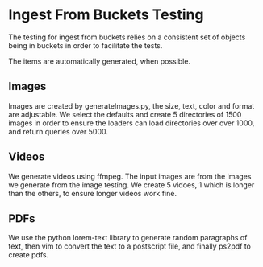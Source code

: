 # Ingest From Buckets Testing

The testing for ingest from buckets relies on a consistent set of objects being
in buckets in order to facilitate the tests.

The items are automatically generated, when possible.

## Images
Images are created by generateImages.py, the size, text, color and format are
adjustable. We select the defaults and create 5 directories of 1500 images in
order to ensure the loaders can load directories over over 1000, and return
queries over 5000.

## Videos
We generate videos using ffmpeg. The input images are from the images we
generate from the image testing. We create 5 vidoes, 1 which is longer than the
others, to ensure longer videos work fine.

## PDFs
We use the python lorem-text library to generate random paragraphs of text, then
vim to convert the text to a postscript file, and finally ps2pdf to create pdfs.
